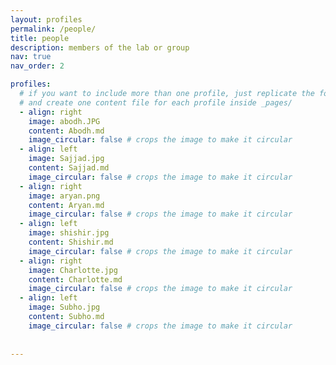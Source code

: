 ```yaml
---
layout: profiles
permalink: /people/
title: people
description: members of the lab or group
nav: true
nav_order: 2

profiles:
  # if you want to include more than one profile, just replicate the following block
  # and create one content file for each profile inside _pages/
  - align: right
    image: abodh.JPG
    content: Abodh.md
    image_circular: false # crops the image to make it circular
  - align: left
    image: Sajjad.jpg
    content: Sajjad.md
    image_circular: false # crops the image to make it circular
  - align: right
    image: aryan.png
    content: Aryan.md
    image_circular: false # crops the image to make it circular
  - align: left
    image: shishir.jpg
    content: Shishir.md
    image_circular: false # crops the image to make it circular
  - align: right
    image: Charlotte.jpg
    content: Charlotte.md
    image_circular: false # crops the image to make it circular
  - align: left
    image: Subho.jpg
    content: Subho.md
    image_circular: false # crops the image to make it circular
    
  
---
```



